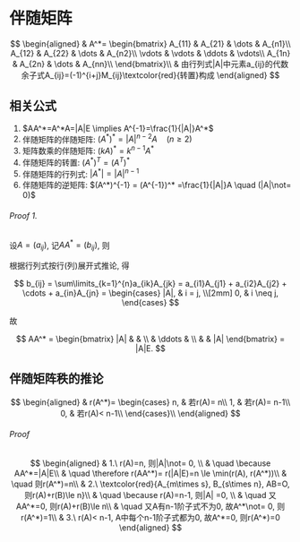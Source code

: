 # 伴随矩阵

$$
\begin{aligned}
	& A^*=
	\begin{bmatrix}
		A_{11} & A_{21} & \dots & A_{n1}\\
		A_{12} & A_{22} & \dots & A_{n2}\\
		\vdots & \vdots & \ddots & \vdots\\
		A_{1n} & A_{2n} & \dots & A_{nn}\\
	\end{bmatrix}\\
	& 由行列式|A|中元素a_{ij}的代数余子式A_{ij}=(-1)^{i+j}M_{ij}\textcolor{red}{转置}构成
\end{aligned}
$$

## 相关公式

1. $AA^*=A^*A=|A|E \implies  A^{-1}=\frac{1}{|A|}A^*$
2. 伴随矩阵的伴随矩阵: $(A^*)^*=|A|^{n-2}A \quad (n\geqslant 2)$
3. 矩阵数乘的伴随矩阵: $(kA)^*=k^{n-1}A^*$
4. 伴随矩阵的转置: $(A^*)^T=(A^T)^*$
5. 伴随矩阵的行列式: $|A^*| = |A|^{n-1}$
6. 伴随矩阵的逆矩阵: $(A^*)^{-1} = (A^{-1})^* =\frac{1}{|A|}A \quad (|A|\not= 0)$

###### Proof 1.

设$A = (a_{ij})$,
记$AA^* = (b_{ij})$, 则

根据行列式按行(列)展开式推论, 得

$$
b_{ij} =
\sum\limits_{k=1}^{n}a_{ik}A_{jk} =
a_{i1}A_{j1} + a_{i2}A_{j2} + \cdots + a_{in}A_{jn} =
\begin{cases}
	|A|, & i = j, \\[2mm]
	0, & i \neq j,
\end{cases}
$$

故

$$
AA^* =
\begin{bmatrix}
	|A| & & \\
	& \ddots & \\
	& & |A|
\end{bmatrix} =
|A|E.
$$

## 伴随矩阵秩的推论

$$
\begin{aligned}
	& r(A^*)=
	\begin{cases}
		n, & 若r(A)= n\\
		1, & 若r(A)= n-1\\
		0, & 若r(A)< n-1\\
	\end{cases}\\
\end{aligned}
$$

###### Proof

$$
\begin{aligned}
	& 1.\ r(A)=n, 则|A|\not= 0, \\
	& \quad \because AA^*=|A|E\\
	& \quad \therefore r(AA^*)= r(|A|E)=n \le \min(r(A), r(A^*))\\
	& \quad 则r(A^*)=n\\
	& 2.\ \textcolor{red}{A_{m\times s}, B_{s\times n}, AB=O, 则r(A)+r(B)\le n}\\
	& \quad \because r(A)=n-1, 则|A| =0, \\
	& \quad 又AA^*=0, 则r(A)+r(B)\le n\\
	& \quad 又A有n-1阶子式不为0, 故A^*\not= 0, 则r(A^*)=1\\
	& 3.\ r(A)< n-1, A中每个n-1阶子式都为0, 故A^*=0, 则r(A^*)=0
\end{aligned}
$$

